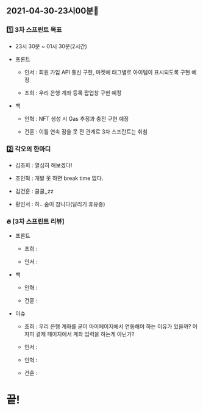 ## 2021-04-30-23시00분🌟

### 1️⃣ 3차 스프린트 목표

* 23시 30분 ~ 01시 30분(2시간)

* 프론트

    * 인서 : 회원 가입 API 통신 구현, 마켓에 태그별로 아이템이 표시되도록 구현 예정

    * 초희 : 우리 은행 계좌 등록 팝업창 구현 예정

* 백

    * 인혁 : NFT 생성 시 Gas 추정과 충전 구현 예정

    * 건훈 : 이틀 연속 잠을 못 잔 관계로 3차 스프린트는 취침

### 2️⃣ 각오의 한마디

* 김초희 : 열심히 해보겠다!

* 조인혁 : 개발 못 하면 break time 없다.

* 김건훈 : 쿨쿨,,zz

* 황인서 : 하.. 숨이 참니다(달리기 휴유증)

### 🔥 [3차 스프린트 리뷰]

* 프론트

    * 초희 : 

    * 인서 : 

* 백

    * 인혁 : 

    * 건훈 : 

* 이슈

    * 초희 : 우리 은행 계좌를 굳이 마이페이지에서 연동해야 하는 이유가 있을까? 어차피 결제 페이지에서 계좌 입력을 하는게 아닌가?

    * 인서 : 

    * 인혁 : 

    * 건훈 : 


# 끝!